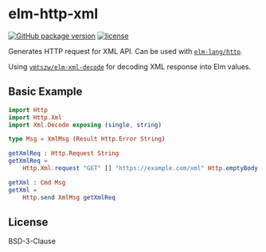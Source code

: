 # elm-http-xml

[![GitHub package version][v]](http://package.elm-lang.org/packages/ymtszw/elm-http-xml/latest)
[![license][l]](https://github.com/ymtszw/elm-http-xml/blob/master/LICENSE)

[v]: https://img.shields.io/badge/dynamic/json.svg?label=elm-package&colorB=5f9ea0&query=$.version&uri=https%3A%2F%2Fraw.githubusercontent.com%2Fymtszw%2Felm-http-xml%2Fmaster%2Felm-package.json
[l]: https://img.shields.io/badge/dynamic/json.svg?label=license&colorB=008b8b&query=$.license&uri=https%3A%2F%2Fraw.githubusercontent.com%2Fymtszw%2Felm-http-xml%2Fmaster%2Felm-package.json

Generates HTTP request for XML API. Can be used with [`elm-lang/http`][http].

Using [`ymtszw/elm-xml-decode`][exd] for decoding XML response into Elm values.

[http]: http://package.elm-lang.org/packages/elm-lang/http/latest
[exd]: http://package.elm-lang.org/packages/ymtszw/elm-xml-decode/latest

## Basic Example

```elm
import Http
import Http.Xml
import Xml.Decode exposing (single, string)

type Msg = XmlMsg (Result Http.Error String)

getXmlReq : Http.Request String
getXmlReq =
    Http.Xml.request "GET" [] "https://example.com/xml" Http.emptyBody (single string)

getXml : Cmd Msg
getXml =
    Http.send XmlMsg getXmlReq
```

## License

BSD-3-Clause
